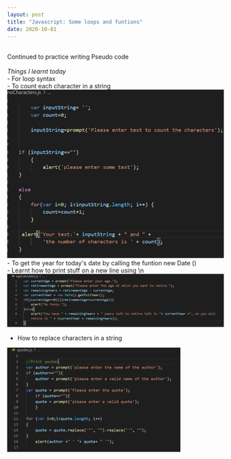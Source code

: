 ```yaml
---
layout: post
title: "Javascript: Some loops and funtions"
date: 2020-10-01
---
```



<br>Continued to practice writing Pseudo code
<br>
<br><em>Things I learnt today</em>
<br>- For loop syntax
<br>- To count each character in a string
<img src="/images/noCharacters.png" alt="code for counting number of characters">
<br>- To get the year for today's date by calling the funtion new Date ()
<br>- Learnt how to print stuff on a new line using \n
<img src="/images/ageCalculator.png" alt="code for showing retirement age calculator and how to extract the year using new Date function">
- How to replace characters in a string
<img src="/images/quotes.png" alt="code with replacing special characters" width='80%' height='80%'>

